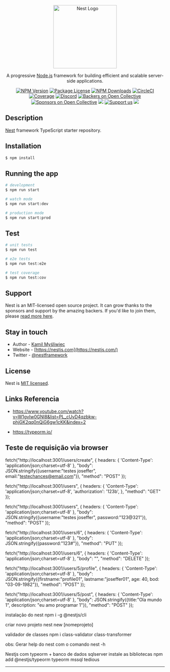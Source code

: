 <p align="center">
  <a href="http://nestjs.com/" target="blank"><img src="https://nestjs.com/img/logo-small.svg" width="200" alt="Nest Logo" /></a>
</p>

[circleci-image]: https://img.shields.io/circleci/build/github/nestjs/nest/master?token=abc123def456
[circleci-url]: https://circleci.com/gh/nestjs/nest

  <p align="center">A progressive <a href="http://nodejs.org" target="_blank">Node.js</a> framework for building efficient and scalable server-side applications.</p>
    <p align="center">
<a href="https://www.npmjs.com/~nestjscore" target="_blank"><img src="https://img.shields.io/npm/v/@nestjs/core.svg" alt="NPM Version" /></a>
<a href="https://www.npmjs.com/~nestjscore" target="_blank"><img src="https://img.shields.io/npm/l/@nestjs/core.svg" alt="Package License" /></a>
<a href="https://www.npmjs.com/~nestjscore" target="_blank"><img src="https://img.shields.io/npm/dm/@nestjs/common.svg" alt="NPM Downloads" /></a>
<a href="https://circleci.com/gh/nestjs/nest" target="_blank"><img src="https://img.shields.io/circleci/build/github/nestjs/nest/master" alt="CircleCI" /></a>
<a href="https://coveralls.io/github/nestjs/nest?branch=master" target="_blank"><img src="https://coveralls.io/repos/github/nestjs/nest/badge.svg?branch=master#9" alt="Coverage" /></a>
<a href="https://discord.gg/G7Qnnhy" target="_blank"><img src="https://img.shields.io/badge/discord-online-brightgreen.svg" alt="Discord"/></a>
<a href="https://opencollective.com/nest#backer" target="_blank"><img src="https://opencollective.com/nest/backers/badge.svg" alt="Backers on Open Collective" /></a>
<a href="https://opencollective.com/nest#sponsor" target="_blank"><img src="https://opencollective.com/nest/sponsors/badge.svg" alt="Sponsors on Open Collective" /></a>
  <a href="https://paypal.me/kamilmysliwiec" target="_blank"><img src="https://img.shields.io/badge/Donate-PayPal-ff3f59.svg"/></a>
    <a href="https://opencollective.com/nest#sponsor"  target="_blank"><img src="https://img.shields.io/badge/Support%20us-Open%20Collective-41B883.svg" alt="Support us"></a>
  <a href="https://twitter.com/nestframework" target="_blank"><img src="https://img.shields.io/twitter/follow/nestframework.svg?style=social&label=Follow"></a>
</p>
  <!--[![Backers on Open Collective](https://opencollective.com/nest/backers/badge.svg)](https://opencollective.com/nest#backer)
  [![Sponsors on Open Collective](https://opencollective.com/nest/sponsors/badge.svg)](https://opencollective.com/nest#sponsor)-->

## Description

[Nest](https://github.com/nestjs/nest) framework TypeScript starter repository.

## Installation

```bash
$ npm install
```

## Running the app

```bash
# development
$ npm run start

# watch mode
$ npm run start:dev

# production mode
$ npm run start:prod
```

## Test

```bash
# unit tests
$ npm run test

# e2e tests
$ npm run test:e2e

# test coverage
$ npm run test:cov
```

## Support

Nest is an MIT-licensed open source project. It can grow thanks to the sponsors and support by the amazing backers. If you'd like to join them, please [read more here](https://docs.nestjs.com/support).

## Stay in touch

- Author - [Kamil Myśliwiec](https://kamilmysliwiec.com)
- Website - [https://nestjs.com](https://nestjs.com/)
- Twitter - [@nestframework](https://twitter.com/nestframework)

## License
Nest is [MIT licensed](LICENSE).

## Links Referencia
- https://www.youtube.com/watch?v=W1gvIw0GNl8&list=PL_cUvD4qzbkw-phjGK2qq0nQiG6gw1cKK&index=2

- https://typeorm.io/


## Teste de requisição via browser

fetch("http://localhost:3001/users/create", {
   headers: {
      'Content-Type': 'application/json;charset=utf-8'
   },
  "body": JSON.stringify({username:"testes joseffer", email:"testechances@email.com"}),
  "method": "POST"
});

fetch("http://localhost:3001/users", {
   headers: {
      'Content-Type': 'application/json;charset=utf-8',
      'authorization': '123b',
   }, 
  "method": "GET"
});

fetch("http://localhost:3001/users", {
   headers: {
      'Content-Type': 'application/json;charset=utf-8'
   },
  "body": JSON.stringify({username:"testes joseffer", password:"123@321"}),
  "method": "POST"
});

fetch("http://localhost:3001/users/6", {
   headers: {
      'Content-Type': 'application/json;charset=utf-8'
   },
  "body": JSON.stringify({password:"123#"}),
  "method": "PUT"
});

fetch("http://localhost:3001/users/6", {
   headers: {
      'Content-Type': 'application/json;charset=utf-8'
   },
  "body": "",
  "method": "DELETE"
});

fetch("http://localhost:3001/users/5/profile", {
   headers: {
      'Content-Type': 'application/json;charset=utf-8'
   },
  "body": JSON.stringify({firstname:"profile01", lastname:"joseffer01", age: 40, bod: "03-09-1982"}),
  "method": "POST"
});

fetch("http://localhost:3001/users/5/post", {
   headers: {
      'Content-Type': 'application/json;charset=utf-8'
   },
  "body": JSON.stringify({title:"Ola mundo 1", description: "eu amo programar 1"}),
  "method": "POST"
});


instalação do nest
npm i -g @nestjs/cli

criar novo projeto
nest new [nomeprojeto]

validador de classes
npm i class-validator class-transformer


obs: Gerar help do nest com o comando nest -h

Nestjs com typeorm + banco de dados sqlserver
instale as bibliotecas
npm add @nestjs/typeorm typeorm mssql tedious

--------------------------------------------------------------

